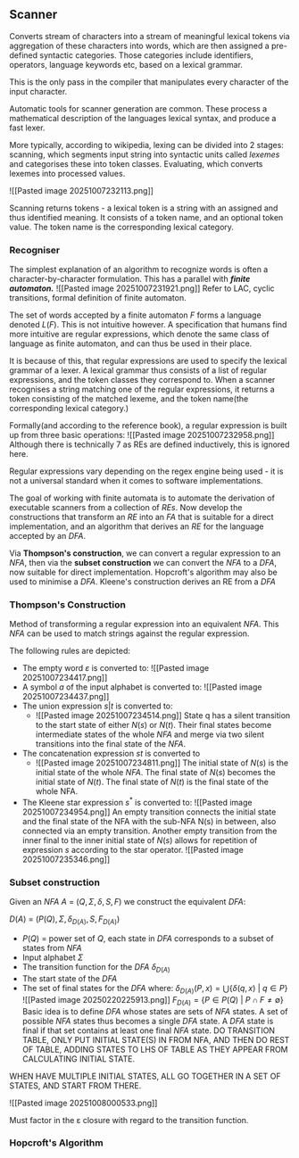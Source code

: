 ## Scanner
Converts stream of characters into a stream of meaningful lexical tokens via aggregation of these characters into words, which are then assigned a pre-defined syntactic categories. Those categories include identifiers, operators, language keywords etc, based on a lexical grammar.

This is the only pass in the compiler that manipulates every character of the input character. 

Automatic tools for scanner generation are common. These process a mathematical description of the languages lexical syntax, and produce a fast lexer.


More typically, according to wikipedia, lexing can be divided into 2 stages: scanning, which segments input string into syntactic units called *lexemes* and categorises these into token classes. Evaluating, which converts lexemes into processed values.

![[Pasted image 20251007232113.png]]

Scanning returns tokens - a lexical token is a string with an assigned and thus identified meaning. It consists of a token name, and an optional token value. The token name is the corresponding lexical category.

### Recogniser
The simplest explanation of an algorithm to recognize words is often a character-by-character formulation. This has a parallel with ***finite automaton.*** 
![[Pasted image 20251007231921.png]]
Refer to LAC, cyclic transitions, formal definition of finite automaton. 

The set of words accepted by a finite automaton $F$ forms a language denoted $L(F)$. This is not intuitive however. A specification that humans find more intuitive are regular expressions, which denote the same class of language as finite automaton, and can thus be used in their place. 

It is because of this, that regular expressions are used to specify the lexical grammar of a lexer. 
A lexical grammar thus consists of a list of regular expressions, and the token classes they correspond to. When a scanner recognises a string matching one of the regular expressions, it returns a token consisting of the matched lexeme, and the token name(the corresponding lexical category.)


Formally(and according to the reference book), a regular expression is built up from three basic operations:
	![[Pasted image 20251007232958.png]]
Although there is technically 7 as REs are defined inductively, this is ignored here.

Regular expressions vary depending on the regex engine being used - it is not a universal standard when it comes to software implementations.

The goal of working with finite automata is to automate the derivation of executable scanners from a collection of $REs$. Now develop the constructions that transform an $RE$ into an $FA$ that is suitable for a direct implementation, and an algorithm that derives an $RE$ for the language accepted by an $DFA$.

Via **Thompson's construction**, we can convert a regular expression to an $NFA$, then via the **subset construction** we can convert the $NFA$ to a $DFA$, now suitable for direct implementation. Hopcroft's algorithm may also be used to minimise a $DFA$. Kleene's construction derives an RE from a $DFA$


### Thompson's Construction
Method of transforming a regular expression into an equivalent $NFA$. This $NFA$ can be used to match strings against the regular expression.

The following rules are depicted:
- The empty word $ε$ is converted to:
	![[Pasted image 20251007234417.png]]
- A symbol $a$ of the input alphabet is converted to:
	![[Pasted image 20251007234437.png]]
- The union expression $s|t$ is converted to:
	- ![[Pasted image 20251007234514.png]]
	State q has a silent transition to the start state of either $N(s)$ or $N(t)$. Their final states become intermediate states of the whole $NFA$ and merge via two silent transitions into the final state of the $NFA.$
- The concatenation expression $st$ is converted to
	- ![[Pasted image 20251007234811.png]]
	The initial state of $N(s)$ is the initial state of the whole $NFA$. The final state of $N(s)$ becomes the initial state of $N(t)$. The final state of $N(t)$ is the final state of the whole NFA.
- The Kleene star expression $s^*$ is converted to:
	![[Pasted image 20251007234954.png]]
	An empty transition connects the initial state and the final state of the NFA with the sub-NFA N(s) in between, also connected via an empty transition. Another empty transition from the inner final to the inner initial state of $N(s)$ allows for repetition of expression $s$ according to the star operator.
		![[Pasted image 20251007235346.png]]

### Subset construction
Given an $NFA$ $A$ = $(Q,\Sigma, \delta, S, F)$ we construct the equivalent $DFA$: 

$D(A)$ = $(P(Q), \Sigma,\delta_{D(A)}, S, F_{D(A)})$
 - $P(Q)$ = power set of $Q$, each state in $DFA$ corresponds to a subset of states from $NFA$
- Input alphabet $\Sigma$
- The transition function for the $DFA$ $\delta_{D(A)}$
- The start state of the $DFA$
- The set of final states for the $DFA$
where:
	$\delta_{D(A)}(P, x) = \bigcup\{\delta(q,x) \ | \ q \in P\}$
		![[Pasted image 20250220225913.png]]
	$F_{D(A)} = \{P \in P(Q) \ | \ P \cap F \not = \emptyset\}$
Basic idea is to define $DFA$ whose states are sets of $NFA$ states. A set of possible $NFA$ states thus becomes a single $DFA$ state. A $DFA$ state is final if that set contains at least one final $NFA$ state. 
DO TRANSITION TABLE, ONLY PUT INITIAL STATE(S) IN FROM NFA, AND THEN DO REST OF TABLE, ADDING STATES TO LHS OF TABLE AS THEY APPEAR FROM CALCULATING INITIAL STATE.

WHEN HAVE MULTIPLE INITIAL STATES, ALL GO TOGETHER IN A SET OF STATES, AND START FROM THERE.



![[Pasted image 20251008000533.png]]

Must factor in the ε closure with regard to the transition function.
### Hopcroft's Algorithm